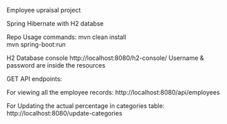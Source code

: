 Employee upraisal project

Spring Hibernate with H2 databse 

Repo Usage commands:
mvn clean install   
mvn spring-boot:run  

H2 Database console
http://localhost:8080/h2-console/
Username & password are inside the resources

GET API endpoints:

For viewing all the employee records:
http://localhost:8080/api/employees

For Updating the actual percentage in categories table:
http://localhost:8080/update-categories
